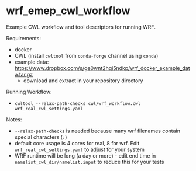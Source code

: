 # wrf_emep_cwl_workflow

Example CWL workflow and tool descriptors for running WRF.

Requirements:
 * docker
 * CWL (install `cwltool` from `conda-forge` channel using `conda`)
 * example data: https://www.dropbox.com/s/ge0wnt2hqi5ndkp/wrf_docker_example_data.tar.gz
   * download and extract in your repository directory

Running Workflow:
 * `cwltool --relax-path-checks cwl/wrf_workflow.cwl wrf_real_cwl_settings.yaml`

Notes:
 * `--relax-path-checks` is needed because many wrf filenames contain special characters (`:`)
 * default core usage is 4 cores for real, 8 for wrf. Edit `wrf_real_cwl_settings.yaml` to adjust for your system
 * WRF runtime will be long (a day or more) - edit end time in `namelist_cwl_dir/namelist.input` to reduce this for your tests
